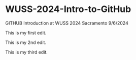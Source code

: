 # WUSS-2024-Intro-to-GitHub
GITHUB Introduction at WUSS 2024 Sacramento 9/6/2024

This is my first edit.

This is my 2nd edit.

This is my third edit.
